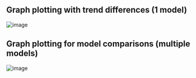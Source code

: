 ## Graph plotting with trend differences (1 model)
![image](https://github.com/Fyzie/Cell-segmentation-using-U-Net-based-networks/assets/76240694/1f5c77fd-6def-45ad-87b7-ebf97bc8ee85)


## Graph plotting for model comparisons (multiple models)
![image](https://github.com/Fyzie/Cell-segmentation-using-U-Net-based-networks/assets/76240694/99982077-0127-47a8-9b10-6e13446907e5)

